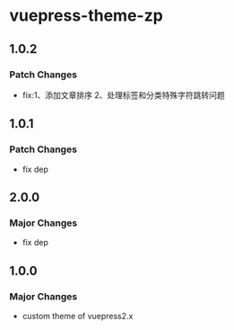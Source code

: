 # vuepress-theme-zp

## 1.0.2

### Patch Changes

- fix:1、添加文章排序 2、处理标签和分类特殊字符跳转问题

## 1.0.1

### Patch Changes

- fix dep

## 2.0.0

### Major Changes

- fix dep

## 1.0.0

### Major Changes

- custom theme of vuepress2.x
